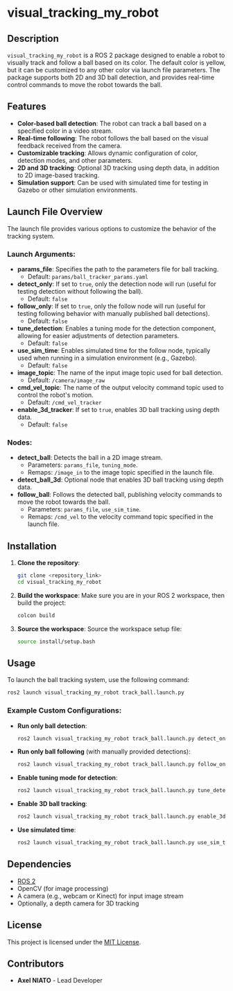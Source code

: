 # visual_tracking_my_robot

## Description
`visual_tracking_my_robot` is a ROS 2 package designed to enable a robot to visually track and follow a ball based on its color. The default color is yellow, but it can be customized to any other color via launch file parameters. The package supports both 2D and 3D ball detection, and provides real-time control commands to move the robot towards the ball.

## Features
- **Color-based ball detection**: The robot can track a ball based on a specified color in a video stream.
- **Real-time following**: The robot follows the ball based on the visual feedback received from the camera.
- **Customizable tracking**: Allows dynamic configuration of color, detection modes, and other parameters.
- **2D and 3D tracking**: Optional 3D tracking using depth data, in addition to 2D image-based tracking.
- **Simulation support**: Can be used with simulated time for testing in Gazebo or other simulation environments.

## Launch File Overview
The launch file provides various options to customize the behavior of the tracking system.

### Launch Arguments:
- **params_file**: Specifies the path to the parameters file for ball tracking.
  - Default: `params/ball_tracker_params.yaml`
- **detect_only**: If set to `true`, only the detection node will run (useful for testing detection without following the ball).
  - Default: `false`
- **follow_only**: If set to `true`, only the follow node will run (useful for testing following behavior with manually published ball detections).
  - Default: `false`
- **tune_detection**: Enables a tuning mode for the detection component, allowing for easier adjustments of detection parameters.
  - Default: `false`
- **use_sim_time**: Enables simulated time for the follow node, typically used when running in a simulation environment (e.g., Gazebo).
  - Default: `false`
- **image_topic**: The name of the input image topic used for ball detection.
  - Default: `/camera/image_raw`
- **cmd_vel_topic**: The name of the output velocity command topic used to control the robot's motion.
  - Default: `/cmd_vel_tracker`
- **enable_3d_tracker**: If set to `true`, enables 3D ball tracking using depth data.
  - Default: `false`

### Nodes:
- **detect_ball**: Detects the ball in a 2D image stream. 
  - Parameters: `params_file`, `tuning_mode`.
  - Remaps: `/image_in` to the image topic specified in the launch file.
- **detect_ball_3d**: Optional node that enables 3D ball tracking using depth data.
- **follow_ball**: Follows the detected ball, publishing velocity commands to move the robot towards the ball.
  - Parameters: `params_file`, `use_sim_time`.
  - Remaps: `/cmd_vel` to the velocity command topic specified in the launch file.

## Installation

1. **Clone the repository**:
   ```bash
   git clone <repository_link>
   cd visual_tracking_my_robot
   ```

2. **Build the workspace**:
   Make sure you are in your ROS 2 workspace, then build the project:
   ```bash
   colcon build
   ```

3. **Source the workspace**:
   Source the workspace setup file:
   ```bash
   source install/setup.bash
   ```

## Usage

To launch the ball tracking system, use the following command:
```bash
ros2 launch visual_tracking_my_robot track_ball.launch.py
```

### Example Custom Configurations:

- **Run only ball detection**:
  ```bash
  ros2 launch visual_tracking_my_robot track_ball.launch.py detect_only:=true
  ```

- **Run only ball following** (with manually provided detections):
  ```bash
  ros2 launch visual_tracking_my_robot track_ball.launch.py follow_only:=true
  ```

- **Enable tuning mode for detection**:
  ```bash
  ros2 launch visual_tracking_my_robot track_ball.launch.py tune_detection:=true
  ```

- **Enable 3D ball tracking**:
  ```bash
  ros2 launch visual_tracking_my_robot track_ball.launch.py enable_3d_tracker:=true
  ```

- **Use simulated time**:
  ```bash
  ros2 launch visual_tracking_my_robot track_ball.launch.py use_sim_time:=true
  ```

## Dependencies
- [ROS 2](https://docs.ros.org/en/rolling/Installation.html)
- OpenCV (for image processing)
- A camera (e.g., webcam or Kinect) for input image stream
- Optionally, a depth camera for 3D tracking

## License
This project is licensed under the [MIT License](LICENSE).

## Contributors
- **Axel NIATO** - Lead Developer
